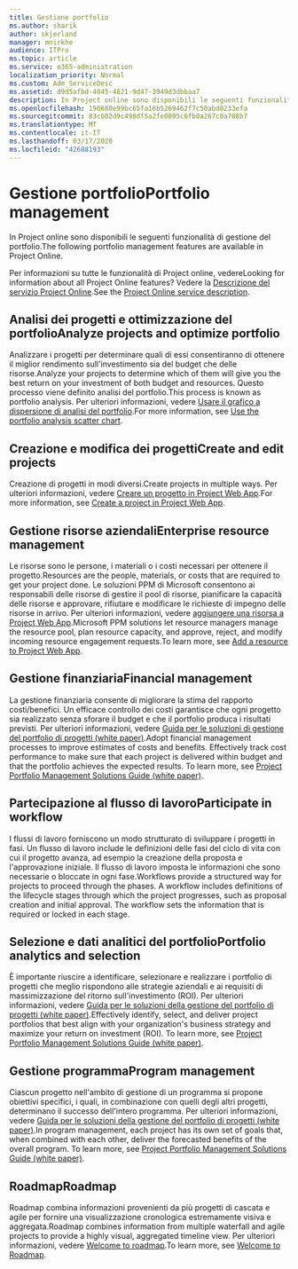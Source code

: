 ```yaml
---
title: Gestione portfolio
ms.author: sharik
author: skjerland
manager: mnirkhe
audience: ITPro
ms.topic: article
ms.service: o365-administration
localization_priority: Normal
ms.custom: Adm_ServiceDesc
ms.assetid: d9d5afbd-4045-4821-9d47-3949d3dbbaa7
description: In Project online sono disponibili le seguenti funzionalità di gestione del portfolio.
ms.openlocfilehash: 190680e99bc65fa16b5269462f7c50abd8233efa
ms.sourcegitcommit: 83c602d9c498df5a2fe0095c6fb0a267c8a708b7
ms.translationtype: MT
ms.contentlocale: it-IT
ms.lasthandoff: 03/17/2020
ms.locfileid: "42688193"
---
```

# <a name="portfolio-management"></a><span data-ttu-id="683d2-103">Gestione portfolio</span><span class="sxs-lookup"><span data-stu-id="683d2-103">Portfolio management</span></span>

<span data-ttu-id="683d2-104">In Project online sono disponibili le seguenti funzionalità di gestione del portfolio.</span><span class="sxs-lookup"><span data-stu-id="683d2-104">The following portfolio management features are available in Project Online.</span></span>
  
<span data-ttu-id="683d2-105">Per informazioni su tutte le funzionalità di Project online, vedere</span><span class="sxs-lookup"><span data-stu-id="683d2-105">Looking for information about all Project Online features?</span></span> <span data-ttu-id="683d2-106">Vedere la [Descrizione del servizio Project Online](project-online-service-description.md).</span><span class="sxs-lookup"><span data-stu-id="683d2-106">See the [Project Online service description](project-online-service-description.md).</span></span>
  
## <a name="analyze-projects-and-optimize-portfolio"></a><span data-ttu-id="683d2-107">Analisi dei progetti e ottimizzazione del portfolio</span><span class="sxs-lookup"><span data-stu-id="683d2-107">Analyze projects and optimize portfolio</span></span>

<span data-ttu-id="683d2-108">Analizzare i progetti per determinare quali di essi consentiranno di ottenere il miglior rendimento sull'investimento sia del budget che delle risorse.</span><span class="sxs-lookup"><span data-stu-id="683d2-108">Analyze your projects to determine which of them will give you the best return on your investment of both budget and resources.</span></span> <span data-ttu-id="683d2-109">Questo processo viene definito analisi del portfolio.</span><span class="sxs-lookup"><span data-stu-id="683d2-109">This process is known as portfolio analysis.</span></span> <span data-ttu-id="683d2-110">Per ulteriori informazioni, vedere [Usare il grafico a dispersione di analisi del portfolio](https://go.microsoft.com/fwlink/?LinkID=823665&amp;clcid=0x409).</span><span class="sxs-lookup"><span data-stu-id="683d2-110">For more information, see [Use the portfolio analysis scatter chart](https://go.microsoft.com/fwlink/?LinkID=823665&amp;clcid=0x409).</span></span>
  
## <a name="create-and-edit-projects"></a><span data-ttu-id="683d2-111">Creazione e modifica dei progetti</span><span class="sxs-lookup"><span data-stu-id="683d2-111">Create and edit projects</span></span>

<span data-ttu-id="683d2-112">Creazione di progetti in modi diversi.</span><span class="sxs-lookup"><span data-stu-id="683d2-112">Create projects in multiple ways.</span></span> <span data-ttu-id="683d2-113">Per ulteriori informazioni, vedere [Creare un progetto in Project Web App](https://go.microsoft.com/fwlink/?LinkID=746895&amp;clcid=0x409).</span><span class="sxs-lookup"><span data-stu-id="683d2-113">For more information, see [Create a project in Project Web App](https://go.microsoft.com/fwlink/?LinkID=746895&amp;clcid=0x409).</span></span>
  
## <a name="enterprise-resource-management"></a><span data-ttu-id="683d2-114">Gestione risorse aziendali</span><span class="sxs-lookup"><span data-stu-id="683d2-114">Enterprise resource management</span></span>

<span data-ttu-id="683d2-115">Le risorse sono le persone, i materiali o i costi necessari per ottenere il progetto.</span><span class="sxs-lookup"><span data-stu-id="683d2-115">Resources are the people, materials, or costs that are required to get your project done.</span></span> <span data-ttu-id="683d2-116">Le soluzioni PPM di Microsoft consentono ai responsabili delle risorse di gestire il pool di risorse, pianificare la capacità delle risorse e approvare, rifiutare e modificare le richieste di impegno delle risorse in arrivo. Per ulteriori informazioni, vedere [aggiungere una risorsa a Project Web App](https://go.microsoft.com/fwlink/p/?LinkId=271320).</span><span class="sxs-lookup"><span data-stu-id="683d2-116">Microsoft PPM solutions let resource managers manage the resource pool, plan resource capacity, and approve, reject, and modify incoming resource engagement requests.To learn more, see [Add a resource to Project Web App](https://go.microsoft.com/fwlink/p/?LinkId=271320).</span></span>
  
## <a name="financial-management"></a><span data-ttu-id="683d2-117">Gestione finanziaria</span><span class="sxs-lookup"><span data-stu-id="683d2-117">Financial management</span></span>

<span data-ttu-id="683d2-p105">La gestione finanziaria consente di migliorare la stima del rapporto costi/benefici. Un efficace controllo dei costi garantisce che ogni progetto sia realizzato senza sforare il budget e che il portfolio produca i risultati previsti. Per ulteriori informazioni, vedere [Guida per le soluzioni di gestione del portfolio di progetti (white paper)](https://go.microsoft.com/fwlink/p/?LinkId=402633).</span><span class="sxs-lookup"><span data-stu-id="683d2-p105">Adopt financial management processes to improve estimates of costs and benefits. Effectively track cost performance to make sure that each project is delivered within budget and that the portfolio achieves the expected results. To learn more, see [Project Portfolio Management Solutions Guide (white paper)](https://go.microsoft.com/fwlink/p/?LinkId=402633).</span></span>
  
## <a name="participate-in-workflow"></a><span data-ttu-id="683d2-121">Partecipazione al flusso di lavoro</span><span class="sxs-lookup"><span data-stu-id="683d2-121">Participate in workflow</span></span>

<span data-ttu-id="683d2-p106">I flussi di lavoro forniscono un modo strutturato di sviluppare i progetti in fasi. Un flusso di lavoro include le definizioni delle fasi del ciclo di vita con cui il progetto avanza, ad esempio la creazione della proposta e l'approvazione iniziale. Il flusso di lavoro imposta le informazioni che sono necessarie o bloccate in ogni fase.</span><span class="sxs-lookup"><span data-stu-id="683d2-p106">Workflows provide a structured way for projects to proceed through the phases. A workflow includes definitions of the lifecycle stages through which the project progresses, such as proposal creation and initial approval. The workflow sets the information that is required or locked in each stage.</span></span>
  
## <a name="portfolio-analytics-and-selection"></a><span data-ttu-id="683d2-125">Selezione e dati analitici del portfolio</span><span class="sxs-lookup"><span data-stu-id="683d2-125">Portfolio analytics and selection</span></span>

<span data-ttu-id="683d2-p107">È importante riuscire a identificare, selezionare e realizzare i portfolio di progetti che meglio rispondono alle strategie aziendali e ai requisiti di massimizzazione del ritorno sull'investimento (ROI). Per ulteriori informazioni, vedere [Guida per le soluzioni della gestione del portfolio di progetti (white paper)](https://go.microsoft.com/fwlink/p/?LinkId=402633).</span><span class="sxs-lookup"><span data-stu-id="683d2-p107">Effectively identify, select, and deliver project portfolios that best align with your organization's business strategy and maximize your return on investment (ROI). To learn more, see [Project Portfolio Management Solutions Guide (white paper)](https://go.microsoft.com/fwlink/p/?LinkId=402633).</span></span>
  
## <a name="program-management"></a><span data-ttu-id="683d2-128">Gestione programma</span><span class="sxs-lookup"><span data-stu-id="683d2-128">Program management</span></span>

<span data-ttu-id="683d2-p108">Ciascun progetto nell'ambito di gestione di un programma si propone obiettivi specifici, i quali, in combinazione con quelli degli altri progetti, determinano il successo dell'intero programma. Per ulteriori informazioni, vedere [Guida per le soluzioni della gestione del portfolio di progetti (white paper)](https://go.microsoft.com/fwlink/p/?LinkId=402633).</span><span class="sxs-lookup"><span data-stu-id="683d2-p108">In program management, each project has its own set of goals that, when combined with each other, deliver the forecasted benefits of the overall program. To learn more, see [Project Portfolio Management Solutions Guide (white paper)](https://go.microsoft.com/fwlink/p/?LinkId=402633).</span></span>
  
## <a name="roadmap"></a><span data-ttu-id="683d2-131">Roadmap</span><span class="sxs-lookup"><span data-stu-id="683d2-131">Roadmap</span></span>

<span data-ttu-id="683d2-132">Roadmap combina informazioni provenienti da più progetti di cascata e agile per fornire una visualizzazione cronologica estremamente visiva e aggregata.</span><span class="sxs-lookup"><span data-stu-id="683d2-132">Roadmap combines information from multiple waterfall and agile projects to provide a highly visual, aggregated timeline view.</span></span> <span data-ttu-id="683d2-133">Per ulteriori informazioni, vedere [Welcome to roadmap](https://support.office.com/article/video-welcome-to-roadmap-57764149-51b8-468f-a50d-9ea6a4fd835a).</span><span class="sxs-lookup"><span data-stu-id="683d2-133">To learn more, see [Welcome to Roadmap](https://support.office.com/article/video-welcome-to-roadmap-57764149-51b8-468f-a50d-9ea6a4fd835a).</span></span>

